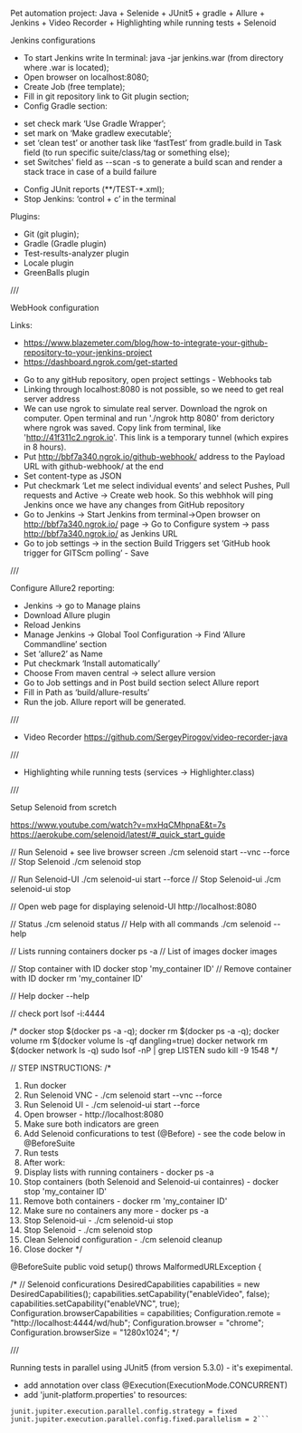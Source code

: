 Pet automation project: Java + Selenide + JUnit5 + gradle + Allure + Jenkins + Video Recorder + Highlighting while running tests + Selenoid

Jenkins configurations

* To start Jenkins write In terminal: java -jar jenkins.war (from directory where .war is located);
* Open browser on localhost:8080;
* Create Job (free template);
* Fill in git repository link to Git plugin section;
* Config Gradle section:
- set check mark ‘Use Gradle Wrapper’;
- set mark on ‘Make gradlew executable’;
- set ‘clean test’ or another task like ‘fastTest’ from gradle.build in Task field (to run specific suite/class/tag or something else);
- set Switches' field as  --scan -s  to generate a build scan and render a stack trace in case of a build failure
* Config JUnit reports (**/TEST-*.xml);
* Stop Jenkins: ‘control + c’ in the terminal

Plugins:
- Git (git plugin);
- Gradle (Gradle plugin)
- Test-results-analyzer plugin
- Locale plugin
- GreenBalls plugin

///

WebHook configuration

Links:
-  https://www.blazemeter.com/blog/how-to-integrate-your-github-repository-to-your-jenkins-project
- https://dashboard.ngrok.com/get-started

* Go to any gitHub repository, open project settings - Webhooks tab
* Linking through localhost:8080 is not possible, so we need to get real server address
* We can use ngrok to simulate real server. Download the ngrok on computer. Open terminal and run './ngrok http 8080' from derictory where ngrok was saved. Copy link from terminal, like 'http://41f311c2.ngrok.io'. This link is a temporary tunnel (which expires in 8 hours).
* Put http://bbf7a340.ngrok.io/github-webhook/ address to the Payload URL with github-webhook/ at the end
* Set content-type as JSON
* Put checkmark ‘Let me select individual events’ and select Pushes, Pull requests and Active -> Create web hook. So this webhhok will ping Jenkins once we have any changes from GitHub repository
* Go to Jenkins -> Start Jenkins from terminal->Open browser on  http://bbf7a340.ngrok.io/ page -> Go to Configure system -> pass http://bbf7a340.ngrok.io/ as Jenkins URL
* Go to job settings -> in the section Build Triggers set ‘GitHub hook trigger for GITScm polling’ - Save

///

Configure Allure2 reporting:

* Jenkins -> go to Manage plains
* Download Allure plugin
* Reload Jenkins
* Manage Jenkins -> Global Tool Configuration -> Find ‘Allure Commandline’ section
* Set ‘allure2’ as Name
* Put checkmark ‘Install automatically’
* Choose From maven central -> select allure version
* Go to Job settings and in Post build section select Allure report
* Fill in Path as ‘build/allure-results’
* Run the job. Allure report will be generated.

///

 - Video Recorder https://github.com/SergeyPirogov/video-recorder-java
 
 ///
 
 - Highlighting while running tests (services -> Highlighter.class)
 
 ///
 
 Setup Selenoid from scretch
 
 https://www.youtube.com/watch?v=mxHqCMhpnaE&t=7s 
 https://aerokube.com/selenoid/latest/#_quick_start_guide
 
 // Run Selenoid + see live browser screen                  ./cm selenoid start --vnc --force
 // Stop Selenoid                                           ./cm selenoid stop
 
 // Run Selenoid-UI                                         ./cm selenoid-ui start --force
 // Stop Selenoid-ui                                        ./cm selenoid-ui stop
 
 // Open web page for displaying selenoid-UI                 http://localhost:8080
 
 // Status                                                  ./cm selenoid status
 // Help with all commands                                  ./cm selenoid --help
 
 
 // Lists running containers      docker ps -a
 // List of images                docker images
 
 // Stop container with ID        docker stop 'my_container ID'
 // Remove container with ID      docker rm 'my_container ID'
 
 // Help                          docker --help
 
 // check port   lsof -i:4444
 
 /*
 docker stop $(docker ps -a -q);
 docker rm $(docker ps -a -q);
 docker volume rm $(docker volume ls -qf dangling=true)
 docker network rm $(docker network ls -q)
 sudo lsof -nP | grep LISTEN
 sudo kill -9 1548
 */
 
 // STEP INSTRUCTIONS:
 /*
 1. Run docker
 2. Run Selenoid VNC - ./cm selenoid start --vnc --force
 3. Run Selenoid UI  - ./cm selenoid-ui start --force
 4. Open browser  -    http://localhost:8080
 5. Make sure both indicators are green
 6. Add Selenoid conficurations to test (@Before) - see the code below in @BeforeSuite
 7. Run tests
 8. After work:
 9. Display lists with running containers  -  docker ps -a
 10. Stop containers (both Selenoid and Selenoid-ui containres) -  docker stop 'my_container ID'
 11. Remove both containers -  docker rm 'my_container ID'
 12. Make sure no containers any more  -  docker ps -a
 13. Stop Selenoid-ui  -  ./cm selenoid-ui stop
 14. Stop Selenoid -  ./cm selenoid stop
 15. Clean Selenoid configuration -  ./cm selenoid cleanup
 16. Close docker
 */
 
 @BeforeSuite
 public void setup() throws MalformedURLException {
 
 /*
 // Selenoid conficurations
 DesiredCapabilities capabilities = new DesiredCapabilities();
 capabilities.setCapability("enableVideo", false);
 capabilities.setCapability("enableVNC", true);
 Configuration.browserCapabilities = capabilities;
 Configuration.remote = "http://localhost:4444/wd/hub";
 Configuration.browser = "chrome";
 Configuration.browserSize = "1280x1024";
 */
 
 ///
 
 Running tests in parallel using JUnit5 (from version 5.3.0) - it's exepimental.
 - add annotation over class @Execution(ExecutionMode.CONCURRENT)
 - add 'junit-platform.properties' to resources:
 ```junit.jupiter.execution.parallel.enabled = true
junit.jupiter.execution.parallel.config.strategy = fixed
junit.jupiter.execution.parallel.config.fixed.parallelism = 2```

